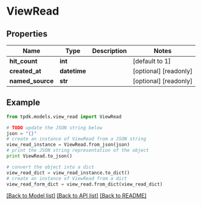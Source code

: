 # ViewRead



## Properties
Name | Type | Description | Notes
------------ | ------------- | ------------- | -------------
**hit_count** | **int** |  | [default to 1]
**created_at** | **datetime** |  | [optional] [readonly] 
**named_source** | **str** |  | [optional] [readonly] 

## Example

```python
from tpdk.models.view_read import ViewRead

# TODO update the JSON string below
json = "{}"
# create an instance of ViewRead from a JSON string
view_read_instance = ViewRead.from_json(json)
# print the JSON string representation of the object
print ViewRead.to_json()

# convert the object into a dict
view_read_dict = view_read_instance.to_dict()
# create an instance of ViewRead from a dict
view_read_form_dict = view_read.from_dict(view_read_dict)
```
[[Back to Model list]](../README.md#documentation-for-models) [[Back to API list]](../README.md#documentation-for-api-endpoints) [[Back to README]](../README.md)


